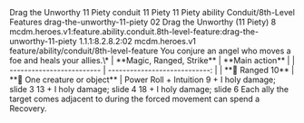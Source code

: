 <ability>
  <name>Drag the Unworthy</name>
  <cost>11 Piety</cost>
  <metadata>
    <class>conduit</class>
    <cost>11 Piety</cost>
    <cost_amount>11</cost_amount>
    <cost_resource>Piety</cost_resource>
    <feature_type>ability</feature_type>
    <file_dpath>Conduit/8th-Level Features</file_dpath>
    <item_id>drag-the-unworthy-11-piety</item_id>
    <item_index>02</item_index>
    <item_name>Drag the Unworthy (11 Piety)</item_name>
    <level>8</level>
    <scc>mcdm.heroes.v1:feature.ability.conduit.8th-level-feature:drag-the-unworthy-11-piety</scc>
    <scdc>1.1.1:8.2.8.2:02</scdc>
    <source>mcdm.heroes.v1</source>
    <type>feature/ability/conduit/8th-level-feature</type>
  </metadata>
  <effects>
    <effect type="mundane">You conjure an angel who moves a foe and heals your allies.\*
| **Magic, Ranged, Strike** |               **Main action** |
| ------------------------- | ----------------------------: |
| **📏 Ranged 10**          | **🎯 One creature or object** |</effect>
    <effect type="roll">
      <roll>Power Roll + Intuition</roll>
      <t1>9 + I holy damage; slide 3</t1>
      <t2>13 + I holy damage; slide 4</t2>
      <t3>18 + I holy damage; slide 6</t3>
    </effect>
    <effect type="mundane">Each ally the target comes adjacent to during the forced movement can spend a Recovery.</effect>
  </effects>
</ability>
